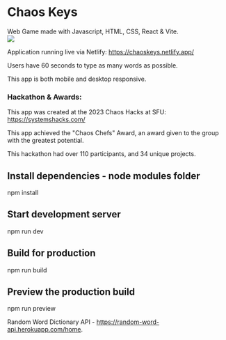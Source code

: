 # Chaos Keys

Web Game made with Javascript, HTML, CSS, React & Vite.   
![](https://skillicons.dev/icons?i=js,html,css,react,vite)

Application running live via Netlify: https://chaoskeys.netlify.app/

Users have 60 seconds to type as many words as possible. 

This app is both mobile and desktop responsive.

### Hackathon & Awards:  
This app was created at the 2023 Chaos Hacks at SFU: https://systemshacks.com/  

This app achieved the "Chaos Chefs" Award, an award given to the group with the greatest potential.  

This hackathon had over 110 participants, and 34 unique projects.  


## Install dependencies - node modules folder
npm install

## Start development server
npm run dev

## Build for production
npm run build

## Preview the production build
npm run preview

Random Word Dictionary API - https://random-word-api.herokuapp.com/home.

